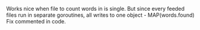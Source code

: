 Works nice when file to count words in is single. 
But since every feeded files run in separate goroutines, all writes to one object - MAP(words.found)
Fix commented in code.